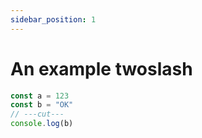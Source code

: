 ```yaml
---
sidebar_position: 1
---
```


# An example twoslash

```ts twoslash
const a = 123
const b = "OK"
// ---cut---
console.log(b)
```
